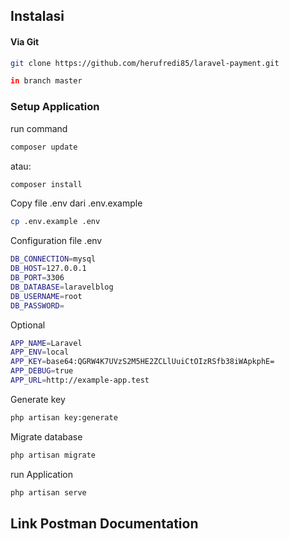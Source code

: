 ## Instalasi
#### Via Git
```bash
git clone https://github.com/herufredi85/laravel-payment.git

in branch master
```

### Setup Application
run command
```bash
composer update
```
atau:
```bash
composer install
```
Copy file .env dari .env.example
```bash
cp .env.example .env
```
Configuration file .env
```bash
DB_CONNECTION=mysql
DB_HOST=127.0.0.1
DB_PORT=3306
DB_DATABASE=laravelblog
DB_USERNAME=root
DB_PASSWORD=
```
Optional
```bash
APP_NAME=Laravel
APP_ENV=local
APP_KEY=base64:QGRW4K7UVzS2M5HE2ZCLlUuiCtOIzRSfb38iWApkphE=
APP_DEBUG=true
APP_URL=http://example-app.test
```
Generate key
```bash
php artisan key:generate
```
Migrate database
```bash
php artisan migrate
```

run Application
```bash
php artisan serve
```

## Link Postman Documentation
